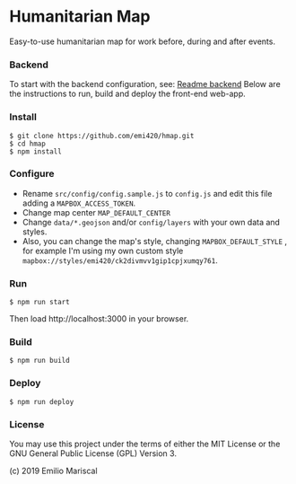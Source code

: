 # Humanitarian Map

Easy-to-use humanitarian map for work before, during and after events.

### Backend 

To start with the backend configuration, see: [Readme backend](hmap_backend/README.md)
Below are the instructions to run, build and deploy the front-end web-app.

### Install

```
$ git clone https://github.com/emi420/hmap.git
$ cd hmap
$ npm install
```

### Configure

* Rename `src/config/config.sample.js` to `config.js` and edit this file adding a `MAPBOX_ACCESS_TOKEN`.
* Change map center `MAP_DEFAULT_CENTER`
* Change `data/*.geojson` and/or `config/layers` with your own data and styles.
* Also, you can change the map's style, changing `MAPBOX_DEFAULT_STYLE` , for example I'm using my own custom style `mapbox://styles/emi420/ck2divmvv1gip1cpjxumqy761`.

### Run

```
$ npm run start
```

Then load http://localhost:3000 in your browser.

### Build

```
$ npm run build
```

### Deploy

```
$ npm run deploy
```

### License

You may use this project under the terms of either the MIT License or the GNU General Public License (GPL) Version 3.

(c) 2019 Emilio Mariscal
